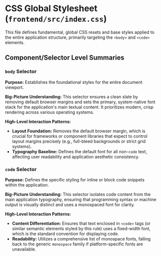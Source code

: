 # CSS Global Stylesheet (`frontend/src/index.css`)

This file defines fundamental, global CSS resets and base styles applied to the entire application structure, primarily targeting the `<body>` and `<code>` elements.

## Component/Selector Level Summaries

### `body` Selector

**Purpose:** Establishes the foundational styles for the entire document viewport.

**Big-Picture Understanding:** This selector ensures a clean slate by removing default browser margins and sets the primary, system-native font stack for the application's main textual content. It prioritizes modern, crisp rendering across various operating systems.

**High-Level Interaction Patterns:**
*   **Layout Foundation:** Removes the default browser margin, which is crucial for frameworks or component libraries that expect to control layout margins precisely (e.g., full-bleed backgrounds or strict grid systems).
*   **Typography Baseline:** Defines the default font for all non-`code` text, affecting user readability and application aesthetic consistency.

### `code` Selector

**Purpose:** Defines the specific styling for inline or block code snippets within the application.

**Big-Picture Understanding:** This selector isolates code content from the main application typography, ensuring that programming syntax or machine output is visually distinct and uses a monospaced font for clarity.

**High-Level Interaction Patterns:**
*   **Content Differentiation:** Ensures that text enclosed in `<code>` tags (or similar semantic elements styled by this rule) uses a fixed-width font, which is the standard convention for displaying code.
*   **Readability:** Utilizes a comprehensive list of monospace fonts, falling back to the generic `monospace` family if platform-specific fonts are unavailable.